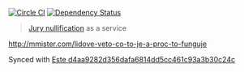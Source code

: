 [![Circle CI](https://circleci.com/gh/steida/vetoapp.svg?style=svg)](https://circleci.com/gh/steida/vetoapp)
[![Dependency Status](https://david-dm.org/steida/vetoapp.svg)](https://david-dm.org/steida/vetoapp)

> [Jury nullification](https://en.wikipedia.org/wiki/Jury_nullification) as a service

http://mmister.com/lidove-veto-co-to-je-a-proc-to-funguje

Synced with [Este d4aa9282d356dafa6814dd5cc461c93a3b30c24c](https://github.com/este/este/commit/d4aa9282d356dafa6814dd5cc461c93a3b30c24c)
